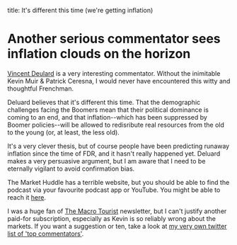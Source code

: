 title: It's different this time (we're getting inflation)

# Another serious commentator sees inflation clouds on the horizon

[Vincent Deulard](https://twitter.com/VincentDeluard) is a very interesting commentator.
Without the inimitable Kevin Muir & Patrick Ceresna, I would never have encountered this witty and thoughtful Frenchman. 

Deluard believes that it's different this time. That the demographic challenges facing the Boomers mean that their political dominance is coming to an end, 
and that inflation--which has been suppressed by Boomer policies--will be allowed to redisribute real resources from the old to the young (or, at least, the less old). 

It's a very clever thesis, but of course people have been predicting runaway inflation since the time of FDR, and it hasn't really happened yet. Deluard makes a very persuasive argument, but I am aware that I need to be eternally vigilant to avoid confirmation bias.

The Market Huddle has a terrible website, but you should be able to find the podcast via your favourite podcast app or YouTube. You might be able to reach it [here](https://markethuddle.com/welcome/episodes/). 

I was a huge fan of [The Macro Tourist](https://www.themacrotourist.com/) newsletter, but I can't justify another paid-for subscription, especially as Kevin is so reliably wrong about the markets. If you want a suggestion or ten, take a look at [my very own twitter list of 'top commentators'](https://twitter.com/i/lists/1133094353272860673).



